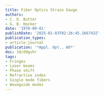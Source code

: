 ```yaml
---
title: Fiber Optics Strain Gauge
authors:
- C. D. Butter
- G. B. Hocker
date: '1978-09-01'
publishDate: '2025-01-03T02:26:45.166743Z'
publication_types:
- article-journal
publication: '*Appl. Opt., AO*'
doi: 10/d9gvhr
tags:
- Fringes
- Laser beams
- Phase shift
- Refractive index
- Single mode fibers
- Waveguide modes
---
```

